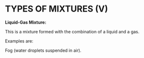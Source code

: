 # TYPES OF MIXTURES (V)

**Liquid-Gas Mixture:**

This is a mixture formed with the combination of a liquid and a gas.


Examples are:

Fog (water droplets suspended in air).
